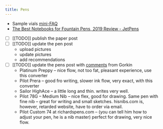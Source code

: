 ```yaml
---
title: Pens
---
```

- Sample vials [mini-FAQ](https://www.penaddict.com/blog/2021/10/29/sample-vials-a-mini-faq)
- [The Best Notebooks for Fountain Pens, 2019 Review - JetPens](https://www.jetpens.com/blog/the-best-notebooks-for-fountain-pens/pt/32)
- [ ] [[TODO]] publish the paper post
- [ ] [[TODO]] update the pen post
  - upload pictures
  - update pictures
  - add recommendations 
- [ ] [[TODO]] update the pens post with [comments](https://mail.google.com/mail/u/0/?ui=2&pli=1#apps/gorkin+label%3Ainbox/13f33ac73d00d0a4) from Gorkin
  - Platinum Preppy – nice flow, not too fat, pleasant experience, use this converter
  - Pilot Prera – good fro writing, slower ink flow, very exact, with this converter
  - Sailor HighAce – a little long and thin. writes very well.
  - Pilot 78G – Medium Nib – nice flex, good for drawing. Same pen with fine nib – great for writing and small sketches. hisnibs.com is, however, retarded website, have to order via email. 
  - Pilot Custom 74 at richardspens.com – (you can tell him how to adjust your pen, he is a nib master) perfect for drawing, very nice flow.